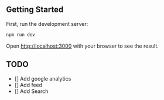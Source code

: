 ## Getting Started

First, run the development server:

```bash
npm run dev
```

Open [http://localhost:3000](http://localhost:3000) with your browser to see the result.

## TODO

- [] Add google analytics
- [] Add feed
- [] Add Search
